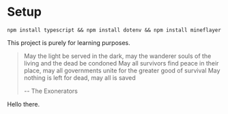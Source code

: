 # Setup
`npm install typescript && npm install dotenv && npm install mineflayer`

This project is purely for learning purposes.

> May the light be served in the dark, may the wanderer souls of the living and the dead be condoned
> May all survivors find peace in their place, may all governments unite for the greater good of survival
> May nothing is left for dead, may all is saved
> 
> -- The Exonerators

Hello there.